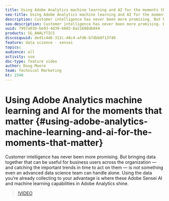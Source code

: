 ```yaml
---
title: Using Adobe Analytics machine learning and AI for the moments that matter
seo-title: Using Adobe Analytics machine learning and AI for the moments that matter
description: Customer intelligence has never been more promising. But bringing data together that can be useful for business users across the organization — and catching the important trends in time to act on them — is not something even an advanced data science team can handle alone. Using the data you’re already collecting to your advantage is where these Adobe Sensei AI and machine learning capabilities in Adobe Analytics shine.
seo-description: Customer intelligence has never been more promising. But bringing data together that can be useful for business users across the organization — and catching the important trends in time to act on them — is not something even an advanced data science team can handle alone. Using the data you’re already collecting to your advantage is where these Adobe Sensei AI and machine learning capabilities in Adobe Analytics shine.
uuid: 7997a039-be93-4d39-b602-8a21698db044
products: SG_ANALYTICS
discoiquuid: ded1c4d6-312c-48c4-afd6-b7dbb0f13f40
feature: data science - sensei
topics: 
audience: all
activity: use
doc-type: feature video
author: Doug Moore
team: Technical Marketing
kt: 2340
---
```


# Using Adobe Analytics machine learning and AI for the moments that matter {#using-adobe-analytics-machine-learning-and-ai-for-the-moments-that-matter}

Customer intelligence has never been more promising. But bringing data together that can be useful for business users across the organization — and catching the important trends in time to act on them — is not something even an advanced data science team can handle alone. Using the data you’re already collecting to your advantage is where these Adobe Sensei AI and machine learning capabilities in Adobe Analytics shine.

>[!VIDEO](https://video.tv.adobe.com/v/25837/?quality=12)